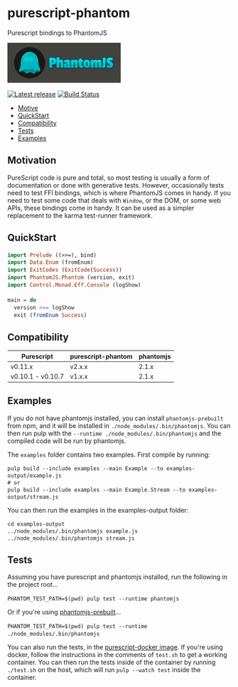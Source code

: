 # purescript-phantom

Purescript bindings to PhantomJS

![PhantomJS logo](https://raw.githubusercontent.com/Risto-Stevcev/purescript-phantom/master/logo.png)

[![Latest release](http://img.shields.io/github/release/purescripters/purescript-phantom.svg)](https://github.com/purescripters/purescript-phantom/releases)
[![Build Status](https://travis-ci.org/purescripters/purescript-phantom.svg?branch=master)](https://travis-ci.org/purescripters/purescript-phantom)

* [Motive](#motive)
* [QuickStart](#quickstart)
* [Compatibility](#compatibility)
* [Tests](#tests)
* [Examples](#examples)

## Motivation

PureScript code is pure and total, so most testing is usually a form of documentation or done with generative tests. However,
occasionally tests need to test FFI bindings, which is where PhantomJS comes in handy. If you need to test some code that deals
with `Window`, or the DOM, or some web APIs, these bindings come in handy. It can be used as a simpler replacement to the karma
test-runner framework.

## QuickStart

```purescript
import Prelude ((>>=), bind)
import Data.Enum (fromEnum)
import ExitCodes (ExitCode(Success))
import PhantomJS.Phantom (version, exit)
import Control.Monad.Eff.Console (logShow)

main = do
  version >>= logShow
  exit (fromEnum Success)
```

## Compatibility

Purescript | purescript-phantom | phantomjs
-----------|--------------------|-----
v0.11.x | v2.x.x | 2.1.x
v0.10.1 - v0.10.7| v1.x.x | 2.1.x

## Examples

If you do not have phantomjs installed, you can install `phantomjs-prebuilt` from npm, and it will be installed in
`./node_modules/.bin/phantomjs`. You can then run pulp with the `--runtime ./node_modules/.bin/phantomjs` and the compiled
code will be run by phantomjs.

The `examples` folder contains two examples.  First compile by running:

```
pulp build --include examples --main Example --to examples-output/example.js
# or
pulp build --include examples --main Example.Stream --to examples-output/stream.js
```

You can then run the examples in the examples-output folder:

```
cd examples-output
../node_modules/.bin/phantomjs example.js
../node_modules/.bin/phantomjs stream.js
```

## Tests

Assuming you have purescript and phantomjs installed, run the following in the project root...

`PHANTOM_TEST_PATH=$(pwd) pulp test --runtime phantomjs`

Or if you're using [phantomjs-prebuilt](https://www.npmjs.com/package/phantomjs-prebuilt)...

`PHANTOM_TEST_PATH=$(pwd) pulp test --runtime ./node_modules/.bin/phantomjs`

You can also run the tests, in the [purescript-docker image](https://github.com/Risto-Stevcev/purescript-docker).
If you're using docker, follow the instructions in the comments of `test.sh` to get a working container.  You can then run the
tests inside of the container by running `./test.sh` on the host, which will run `pulp --watch test` inside the container.
